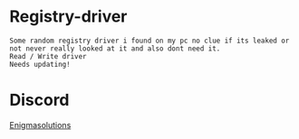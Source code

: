 # Registry-driver

```
Some random registry driver i found on my pc no clue if its leaked or not never really looked at it and also dont need it.
Read / Write driver
Needs updating!
```
# Discord 

[Enigmasolutions](https://discord.gg/V6uAKyu4KP)

